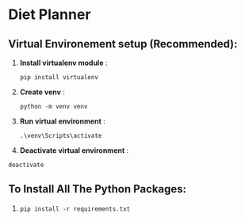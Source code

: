 # Diet Planner

## Virtual Environement setup (Recommended):
  1. __Install virtualenv module__ :
     ```
     pip install virtualenv
  3. __Create venv__ :
     ```
     python -m venv venv
  5. __Run virtual environment__ :
     ```
     .\venv\Scripts\activate
  7. __Deactivate virtual environment__ :
   ```
 deactivate
  ```
## To Install All The Python Packages:
  1. ```
     pip install -r requirements.txt
